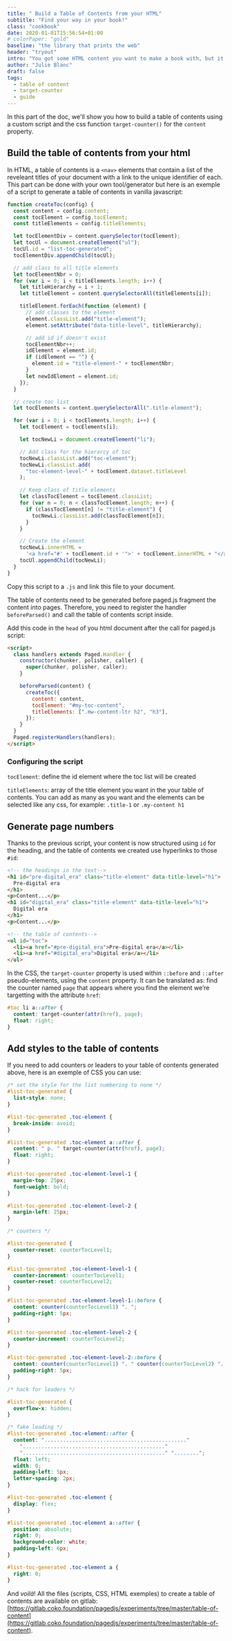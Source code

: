 ```yaml
---
title: " Build a Table of Contents from your HTML"
subtitle: "Find your way in your book!"
class: "cookbook"
date: 2020-01-01T15:56:54+01:00
# colorPaper: "gold"
baseline: "the library that prints the web"
header: "tryout"
intro: "You got some HTML content you want to make a book with, but it would takes too much time to set the ids and hyperlinks? We got you covered!"
author: "Julie Blanc"
draft: false
tags:
  - table of content
  - target-counter
  - guide
---
```


In this part of the doc, we'll show you how to build a table of contents using a custom script and the css function `target-counter()` for the `content` property.

## Build the table of contents from your html

In HTML, a table of contents is a `<nav>` elements that contain a list of the reveleant titles of your document with a link to the unique identifier of each. This part can be done with your own tool/generator but here is an exemple of a script to generate a table of contents in vanilla javascript:

```js
function createToc(config) {
  const content = config.content;
  const tocElement = config.tocElement;
  const titleElements = config.titleElements;

  let tocElementDiv = content.querySelector(tocElement);
  let tocUl = document.createElement("ul");
  tocUl.id = "list-toc-generated";
  tocElementDiv.appendChild(tocUl);

  // add class to all title elements
  let tocElementNbr = 0;
  for (var i = 0; i < titleElements.length; i++) {
    let titleHierarchy = i + 1;
    let titleElement = content.querySelectorAll(titleElements[i]);

    titleElement.forEach(function (element) {
      // add classes to the element
      element.classList.add("title-element");
      element.setAttribute("data-title-level", titleHierarchy);

      // add id if doesn't exist
      tocElementNbr++;
      idElement = element.id;
      if (idElement == "") {
        element.id = "title-element-" + tocElementNbr;
      }
      let newIdElement = element.id;
    });
  }

  // create toc list
  let tocElements = content.querySelectorAll(".title-element");

  for (var i = 0; i < tocElements.length; i++) {
    let tocElement = tocElements[i];

    let tocNewLi = document.createElement("li");

    // Add class for the hierarcy of toc
    tocNewLi.classList.add("toc-element");
    tocNewLi.classList.add(
      "toc-element-level-" + tocElement.dataset.titleLevel
    );

    // Keep class of title elements
    let classTocElement = tocElement.classList;
    for (var n = 0; n < classTocElement.length; n++) {
      if (classTocElement[n] != "title-element") {
        tocNewLi.classList.add(classTocElement[n]);
      }
    }

    // Create the element
    tocNewLi.innerHTML =
      '<a href="#' + tocElement.id + '">' + tocElement.innerHTML + "</a>";
    tocUl.appendChild(tocNewLi);
  }
}
```

Copy this script to a `.js` and link this file to your document.

The table of contents need to be generated before paged.js fragment the content into pages. Therefore, you need to register the handler `beforeParsed()` and call the table of contents script inside.

Add this code in the `head` of you html document after the call for paged.js script:

```html
<script>
  class handlers extends Paged.Handler {
    constructor(chunker, polisher, caller) {
      super(chunker, polisher, caller);
    }

    beforeParsed(content) {
      createToc({
        content: content,
        tocElement: "#my-toc-content",
        titleElements: [".mw-content-ltr h2", "h3"],
      });
    }
  }
  Paged.registerHandlers(handlers);
</script>
```

### Configuring the script

`tocElement`: define the id element where the toc list will be created

`titleElements`: array of the title element you want in the your table of contents. You can add as many as you want and the elements can be selected like any css, for example: `.title-1` or `.my-content h1`

## Generate page numbers

Thanks to the previous script, your content is now structured using `id` for the heading, and the table of contents we created use hyperlinks to those `#id`:

```html
<!-- the headings in the text-->
<h1 id="pre-digital_era" class="title-element" data-title-level="h1">
  Pre-digital era
</h1>
<p>Content...</p>
<h1 id="digital_era" class="title-element" data-title-level="h1">
  Digital era
</h1>
<p>Content...</p>
```

```html
<!-- the table of contents-->
<ul id="toc">
  <li><a href="#pre-digital_era">Pre-digital era</a></li>
  <li><a href="#digital_era">Digital era</a></li>
</ul>
```

In the CSS, the `target-counter` property is used within `::before` and `::after` pseudo-elements, using the `content` property. It can be translated as: find the counter named `page` that appears where you find the element we’re targetting with the attribute `href`:

```css
#toc li a::after {
  content: target-counter(attr(href), page);
  float: right;
}
```

## Add styles to the table of contents

If you need to add counters or leaders to your table of contents generated above, here is an exemple of CSS you can use:

```css
/* set the style for the list numbering to none */
#list-toc-generated {
  list-style: none;
}

#list-toc-generated .toc-element {
  break-inside: avoid;
}

#list-toc-generated .toc-element a::after {
  content: " p. " target-counter(attr(href), page);
  float: right;
}

#list-toc-generated .toc-element-level-1 {
  margin-top: 25px;
  font-weight: bold;
}

#list-toc-generated .toc-element-level-2 {
  margin-left: 25px;
}

/* counters */

#list-toc-generated {
  counter-reset: counterTocLevel1;
}

#list-toc-generated .toc-element-level-1 {
  counter-increment: counterTocLevel1;
  counter-reset: counterTocLevel2;
}

#list-toc-generated .toc-element-level-1::before {
  content: counter(counterTocLevel1) ". ";
  padding-right: 5px;
}

#list-toc-generated .toc-element-level-2 {
  counter-increment: counterTocLevel2;
}

#list-toc-generated .toc-element-level-2::before {
  content: counter(counterTocLevel1) ". " counter(counterTocLevel2) ". ";
  padding-right: 5px;
}

/* hack for leaders */

#list-toc-generated {
  overflow-x: hidden;
}

/* fake leading */
#list-toc-generated .toc-element::after {
  content: ".............................................."
    ".............................................."
    ".............................................." "........";
  float: left;
  width: 0;
  padding-left: 5px;
  letter-spacing: 2px;
}

#list-toc-generated .toc-element {
  display: flex;
}

#list-toc-generated .toc-element a::after {
  position: absolute;
  right: 0;
  background-color: white;
  padding-left: 6px;
}

#list-toc-generated .toc-element a {
  right: 0;
}
```

And _voilà_!
All the files (scripts, CSS, HTML exemples) to create a table of contents are available on gitlab: [https://gitlab.coko.foundation/pagedjs/experiments/tree/master/table-of-content](https://gitlab.coko.foundation/pagedjs/experiments/tree/master/table-of-content).
